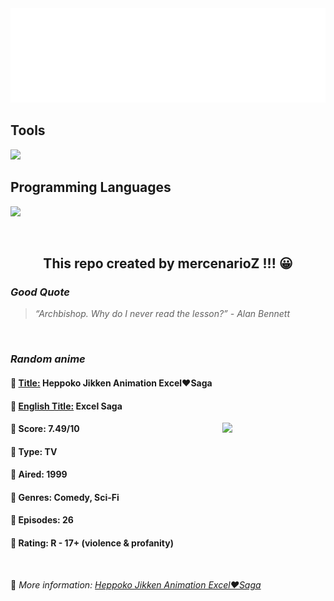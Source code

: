 
<img src="svg/nai.svg" />

<p>
  <h2>Tools</h2>
  <a href="https://skillicons.dev">
    <img src="https://skillicons.dev/icons?i=git,bash,vim,ubuntu,tensorflow,pytorch,docker,raspberrypi" />
  </a>

  <br />

  <h2>Programming Languages</h2>

  <a href="https://skillicons.dev">
    <img src="https://skillicons.dev/icons?i=python,c,cpp" />
  </a>
</p>

<br />

<h2 align="center">This repo created by mercenarioZ !!! 😀</h2>
<h3><i>Good Quote</i></h3>

<blockquote>
<i>
“Archbishop. Why do I never read the lesson?” - Alan Bennett
</i>
</blockquote>

<br />

<h3><i>Random anime</i></h3>

<h4>
  <strong>🥭 <u>Title:</u></strong> Heppoko Jikken Animation Excel♥Saga
</h4>

<h4>🌿 <u>English Title:</u> Excel Saga</h4>

<img align="right" width="165" src=https://cdn.myanimelist.net/images/anime/2/11744.jpg />

<h4>🌱 Score: 7.49/10</h4>

<h4>🌲 Type: TV</h4>

<h4>🌴 Aired: 1999</h4>

<h4>🌵 Genres: Comedy, Sci-Fi</h4>

<h4>🥑 Episodes: 26</h4>

<h4>🍏 Rating: R - 17+ (violence & profanity)</h4>

<br />

🍂 *More information: [Heppoko Jikken Animation Excel♥Saga](https://myanimelist.net/anime/379/Heppoko_Jikken_Animation_Excel♥Saga)*
    